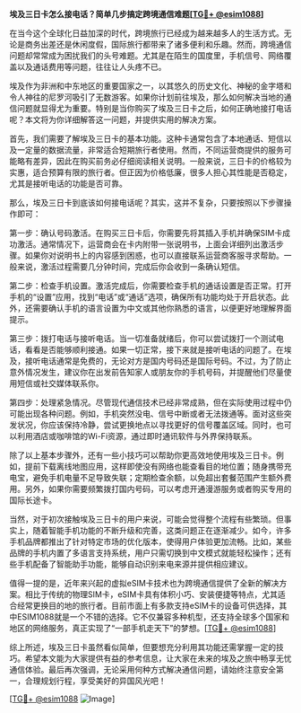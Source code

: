 **埃及三日卡怎么接电话？简单几步搞定跨境通信难题[[TG💪+ @esim1088](https://t.me/s/esim1088)]**

在当今这个全球化日益加深的时代，跨境旅行已经成为越来越多人的生活方式。无论是商务出差还是休闲度假，国际旅行都带来了诸多便利和乐趣。然而，跨境通信问题却常常成为困扰我们的头号难题。尤其是在陌生的国度里，手机信号、网络覆盖以及通话费用等问题，往往让人头疼不已。

埃及作为非洲和中东地区的重要国家之一，以其悠久的历史文化、神秘的金字塔和令人神往的尼罗河吸引了无数游客。如果你计划前往埃及，那么如何解决当地的通信问题就显得尤为重要。特别是当你购买了埃及三日卡之后，如何正确地接打电话呢？本文将为你详细解答这一问题，并提供实用的解决方案。

首先，我们需要了解埃及三日卡的基本功能。这种卡通常包含了本地通话、短信以及一定量的数据流量，非常适合短期旅行者使用。然而，不同运营商提供的服务可能略有差异，因此在购买前务必仔细阅读相关说明。一般来说，三日卡的价格较为实惠，适合预算有限的旅行者。但正因为价格低廉，很多人担心其性能是否稳定，尤其是接听电话的功能是否可靠。

那么，埃及三日卡到底该如何接电话呢？其实，这并不复杂，只要按照以下步骤操作即可：

第一步：确认号码激活。在购买三日卡后，你需要先将其插入手机并确保SIM卡成功激活。通常情况下，运营商会在卡内附带一张说明书，上面会详细列出激活步骤。如果你对说明书上的内容感到困惑，也可以直接联系运营商客服寻求帮助。一般来说，激活过程需要几分钟时间，完成后你会收到一条确认短信。

第二步：检查手机设置。激活完成后，你需要检查手机的通话设置是否正常。打开手机的“设置”应用，找到“电话”或“通话”选项，确保所有功能均处于开启状态。此外，还需要确认手机的语言设置为中文或其他你熟悉的语言，以便更好地理解界面提示。

第三步：拨打电话与接听电话。当一切准备就绪后，你可以尝试拨打一个测试电话，看看是否能够顺利接通。如果一切正常，接下来就是接听电话的问题了。在埃及，接听电话通常是免费的，无论对方是国内号码还是国际号码。不过，为了防止意外情况发生，建议你在出发前告知家人或朋友你的手机号码，并提醒他们尽量使用短信或社交媒体联系你。

第四步：处理紧急情况。尽管现代通信技术已经非常成熟，但在实际使用过程中仍可能出现各种问题。例如，手机突然没电、信号中断或者无法拨通等。面对这些突发状况，你应该保持冷静，尝试更换地点以寻找更好的信号覆盖区域。同时，也可以利用酒店或咖啡馆的Wi-Fi资源，通过即时通讯软件与外界保持联系。

除了以上基本步骤外，还有一些小技巧可以帮助你更高效地使用埃及三日卡。例如，提前下载离线地图应用，这样即使没有网络也能查看目的地位置；随身携带充电宝，避免手机电量不足导致失联；定期检查余额，以免超出套餐范围产生额外费用。另外，如果你需要频繁拨打国内号码，可以考虑开通漫游服务或者购买专用的国际长途卡。

当然，对于初次接触埃及三日卡的用户来说，可能会觉得整个流程有些繁琐。但事实上，随着智能手机功能的不断升级和完善，这类问题正在逐渐减少。如今，许多手机品牌都推出了针对特定市场的优化版本，使得用户体验更加流畅。比如，某些品牌的手机内置了多语言支持系统，用户只需切换到中文模式就能轻松操作；还有些手机配备了智能助手功能，能够自动识别来电来源并提供相应建议。

值得一提的是，近年来兴起的虚拟eSIM卡技术也为跨境通信提供了全新的解决方案。相比于传统的物理SIM卡，eSIM卡具有体积小巧、安装便捷等特点，尤其适合经常更换目的地的旅行者。目前市面上有多款支持eSIM卡的设备可供选择，其中ESIM1088就是一个不错的选择。它不仅兼容多种机型，还支持全球多个国家和地区的网络服务，真正实现了“一部手机走天下”的梦想。[[TG💪+ @esim1088](https://t.me/s/esim1088)]

综上所述，埃及三日卡虽然看似简单，但要想充分利用其功能还需掌握一定的技巧。希望本文能为大家提供有益的参考信息，让大家在未来的埃及之旅中畅享无忧通信体验。最后再次强调，无论采用何种方式解决通信问题，请始终注意安全第一，合理规划行程，享受美好的异国风光吧！

[[TG💪+ @esim1088](https://t.me/s/esim1088) ![Image](https://i.postimg.cc/4NQfJmqS/Snipaste-2025-05-13-00-14-12.png)]